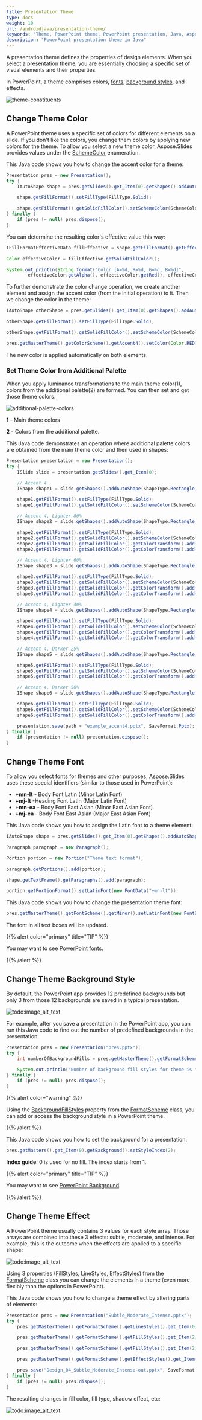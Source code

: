 ```yaml
---
title: Presentation Theme
type: docs
weight: 10
url: /androidjava/presentation-theme/
keywords: "Theme, PowerPoint theme, PowerPoint presentation, Java, Aspose.Slides for Android via Java"
description: "PowerPoint presentation theme in Java"
---
```


A presentation theme defines the properties of design elements. When you select a presentation theme, you are essentially choosing a specific set of visual elements and their properties.

In PowerPoint, a theme comprises colors, [fonts](/slides/androidjava/powerpoint-fonts/), [background styles](/slides/androidjava/presentation-background/), and effects.

![theme-constituents](theme-constituents.png)

## **Change Theme Color**

A PowerPoint theme uses a specific set of colors for different elements on a slide. If you don't like the colors, you change them colors by applying new colors for the theme. To allow you select a new theme color, Aspose.Slides provides values under the [SchemeColor](https://reference.aspose.com/slides/androidjava/com.aspose.slides/SchemeColor) enumeration.

This Java code shows you how to change the accent color for a theme:

```java
Presentation pres = new Presentation();
try {
    IAutoShape shape = pres.getSlides().get_Item(0).getShapes().addAutoShape(ShapeType.Rectangle, 10, 10, 100, 100);

    shape.getFillFormat().setFillType(FillType.Solid);

    shape.getFillFormat().getSolidFillColor().setSchemeColor(SchemeColor.Accent4);
} finally {
    if (pres != null) pres.dispose();
}
```

You can determine the resulting color's effective value this way:

```java
IFillFormatEffectiveData fillEffective = shape.getFillFormat().getEffective();

Color effectiveColor = fillEffective.getSolidFillColor();

System.out.println(String.format("Color [A=%d, R=%d, G=%d, B=%d]", 
        effectiveColor.getAlpha(), effectiveColor.getRed(), effectiveColor.getGreen(), effectiveColor.getBlue()));
```

To further demonstrate the color change operation, we create another element and assign the accent color (from the initial operation) to it. Then we change the color in the theme:

```java
IAutoShape otherShape = pres.getSlides().get_Item(0).getShapes().addAutoShape(ShapeType.Rectangle, 10, 120, 100, 100);

otherShape.getFillFormat().setFillType(FillType.Solid);

otherShape.getFillFormat().getSolidFillColor().setSchemeColor(SchemeColor.Accent4);

pres.getMasterTheme().getColorScheme().getAccent4().setColor(Color.RED);
```

The new color is applied automatically on both elements.

### **Set Theme Color from Additional Palette**

When you apply luminance transformations to the main theme color(1), colors from the additional palette(2) are formed. You can then set and get those theme colors. 

![additional-palette-colors](additional-palette-colors.png)

**1** - Main theme colors

**2** - Colors from the additional palette.

This Java code demonstrates an operation where additional palette colors are obtained from the main theme color and then used in shapes:

```java
Presentation presentation = new Presentation();
try {
    ISlide slide = presentation.getSlides().get_Item(0);

    // Accent 4
    IShape shape1 = slide.getShapes().addAutoShape(ShapeType.Rectangle, 10, 10, 50, 50);

    shape1.getFillFormat().setFillType(FillType.Solid);
    shape1.getFillFormat().getSolidFillColor().setSchemeColor(SchemeColor.Accent4);

    // Accent 4, Lighter 80%
    IShape shape2 = slide.getShapes().addAutoShape(ShapeType.Rectangle, 10, 70, 50, 50);

    shape2.getFillFormat().setFillType(FillType.Solid);
    shape2.getFillFormat().getSolidFillColor().setSchemeColor(SchemeColor.Accent4);
    shape2.getFillFormat().getSolidFillColor().getColorTransform().add(ColorTransformOperation.MultiplyLuminance, 0.2f);
    shape2.getFillFormat().getSolidFillColor().getColorTransform().add(ColorTransformOperation.AddLuminance, 0.8f);

    // Accent 4, Lighter 60%
    IShape shape3 = slide.getShapes().addAutoShape(ShapeType.Rectangle, 10, 130, 50, 50);

    shape3.getFillFormat().setFillType(FillType.Solid);
    shape3.getFillFormat().getSolidFillColor().setSchemeColor(SchemeColor.Accent4);
    shape3.getFillFormat().getSolidFillColor().getColorTransform().add(ColorTransformOperation.MultiplyLuminance, 0.4f);
    shape3.getFillFormat().getSolidFillColor().getColorTransform().add(ColorTransformOperation.AddLuminance, 0.6f);

    // Accent 4, Lighter 40%
    IShape shape4 = slide.getShapes().addAutoShape(ShapeType.Rectangle, 10, 190, 50, 50);

    shape4.getFillFormat().setFillType(FillType.Solid);
    shape4.getFillFormat().getSolidFillColor().setSchemeColor(SchemeColor.Accent4);
    shape4.getFillFormat().getSolidFillColor().getColorTransform().add(ColorTransformOperation.MultiplyLuminance, 0.6f);
    shape4.getFillFormat().getSolidFillColor().getColorTransform().add(ColorTransformOperation.AddLuminance, 0.4f);

    // Accent 4, Darker 25%
    IShape shape5 = slide.getShapes().addAutoShape(ShapeType.Rectangle, 10, 250, 50, 50);

    shape5.getFillFormat().setFillType(FillType.Solid);
    shape5.getFillFormat().getSolidFillColor().setSchemeColor(SchemeColor.Accent4);
    shape5.getFillFormat().getSolidFillColor().getColorTransform().add(ColorTransformOperation.MultiplyLuminance, 0.75f);

    // Accent 4, Darker 50%
    IShape shape6 = slide.getShapes().addAutoShape(ShapeType.Rectangle, 10, 310, 50, 50);

    shape6.getFillFormat().setFillType(FillType.Solid);
    shape6.getFillFormat().getSolidFillColor().setSchemeColor(SchemeColor.Accent4);
    shape6.getFillFormat().getSolidFillColor().getColorTransform().add(ColorTransformOperation.MultiplyLuminance, 0.5f);

    presentation.save(path + "example_accent4.pptx", SaveFormat.Pptx);
} finally {
    if (presentation != null) presentation.dispose();
}
```

## **Change Theme Font**

To allow you select fonts for themes and other purposes, Aspose.Slides uses these special identifiers (similar to those used in PowerPoint):

* **+mn-lt** - Body Font Latin (Minor Latin Font)
* **+mj-lt** -Heading Font Latin (Major Latin Font)
* **+mn-ea** - Body Font East Asian (Minor East Asian Font)
* **+mj-ea** - Body Font East Asian (Major East Asian Font)

This Java code shows you how to assign the Latin font to a theme element:

```java
IAutoShape shape = pres.getSlides().get_Item(0).getShapes().addAutoShape(ShapeType.Rectangle, 10, 10, 100, 100);

Paragraph paragraph = new Paragraph();

Portion portion = new Portion("Theme text format");

paragraph.getPortions().add(portion);

shape.getTextFrame().getParagraphs().add(paragraph);

portion.getPortionFormat().setLatinFont(new FontData("+mn-lt"));
```

This Java code shows you how to change the presentation theme font:

```java
pres.getMasterTheme().getFontScheme().getMinor().setLatinFont(new FontData("Arial"));
```

The font in all text boxes will be updated.

{{% alert color="primary" title="TIP" %}} 

You may want to see [PowerPoint fonts](/slides/androidjava/powerpoint-fonts/).

{{% /alert %}}

## **Change Theme Background Style**

By default, the PowerPoint app provides 12 predefined backgrounds but only 3 from those 12 backgrounds are saved in a typical presentation. 

![todo:image_alt_text](presentation-design_8.png)

For example, after you save a presentation in the PowerPoint app, you can run this Java code to find out the number of predefined backgrounds in the presentation:

```java
Presentation pres = new Presentation("pres.pptx");
try {
    int numberOfBackgroundFills = pres.getMasterTheme().getFormatScheme().getBackgroundFillStyles().size();

    System.out.println("Number of background fill styles for theme is " + numberOfBackgroundFills);
} finally {
    if (pres != null) pres.dispose();
}
```

{{% alert color="warning" %}} 

Using the [BackgroundFillStyles](https://reference.aspose.com/slides/androidjava/com.aspose.slides/FormatScheme#getBackgroundFillStyles--) property from the [FormatScheme](https://reference.aspose.com/slides/androidjava/com.aspose.slides/FormatScheme) class, you can add or access the background style in a PowerPoint theme.

{{% /alert %}} 

This Java code shows you how to set the background for a presentation:

```java
pres.getMasters().get_Item(0).getBackground().setStyleIndex(2);
```

**Index guide**: 0 is used for no fill. The index starts from 1.

{{% alert color="primary" title="TIP" %}} 

You may want to see [PowerPoint Background](/slides/androidjava/presentation-background/).

{{% /alert %}}

## **Change Theme Effect**

A PowerPoint theme usually contains 3 values for each style array. Those arrays are combined into these 3 effects: subtle, moderate, and intense. For example, this is the outcome when the effects are applied to a specific shape:

![todo:image_alt_text](presentation-design_10.png)



Using 3 properties ([FillStyles](https://reference.aspose.com/slides/androidjava/com.aspose.slides/FormatScheme#getFillStyles--), [LineStyles](https://reference.aspose.com/slides/androidjava/com.aspose.slides/FormatScheme#getLineStyles--), [EffectStyles](https://reference.aspose.com/slides/androidjava/com.aspose.slides/FormatScheme#getEffectStyles--)) from the  [FormatScheme](https://reference.aspose.com/slides/androidjava/com.aspose.slides/FormatScheme) class you can change the elements in a theme (even more flexibly than the options in PowerPoint).

This Java code shows you how to change a theme effect by altering parts of elements:

```java
Presentation pres = new Presentation("Subtle_Moderate_Intense.pptx");
try {
    pres.getMasterTheme().getFormatScheme().getLineStyles().get_Item(0).getFillFormat().getSolidFillColor().setColor(Color.RED);

    pres.getMasterTheme().getFormatScheme().getFillStyles().get_Item(2).setFillType(FillType.Solid);

    pres.getMasterTheme().getFormatScheme().getFillStyles().get_Item(2).getSolidFillColor().setColor(Color.GREEN);

    pres.getMasterTheme().getFormatScheme().getEffectStyles().get_Item(2).getEffectFormat().getOuterShadowEffect().setDistance(10f);

    pres.save("Design_04_Subtle_Moderate_Intense-out.pptx", SaveFormat.Pptx);
} finally {
    if (pres != null) pres.dispose();
}
```

The resulting changes in fill color, fill type, shadow effect, etc:

![todo:image_alt_text](presentation-design_11.png)

